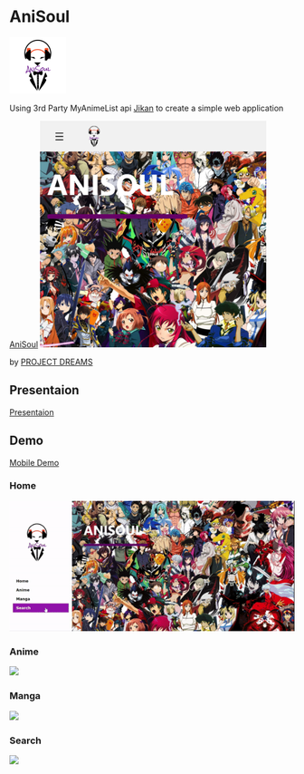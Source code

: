 # AniSoul
<img src="APP/public/img/logo.png" height="100" width="100">

Using 3rd Party MyAnimeList api [Jikan](https://jikan.docs.apiary.io/) to create a simple web application

[AniSoul](https://anisoul-mal.web.app/)
<img src="Demo/anisoul-mal.web.app_.png" height="400" width="400">

by [PROJECT DREAMS](https://github.com/Hansel-alt/PROJECT_DREAMS.git)

## Presentaion
[Presentaion](https://youtu.be/i8WYnVQFR3M)

## Demo
[Mobile Demo](https://www.youtube.com/watch?v=TffsLu_ZVbM)
### Home
![](/Demo/home.gif)
### Anime
![](/Demo/anime.gif)
### Manga
![](/Demo/manga.gif)
### Search
![](/Demo/search.gif)


